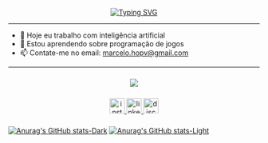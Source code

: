 
<div align="center">
  
  [![Typing SVG](https://readme-typing-svg.demolab.com/?font=Fira+Code&size=30&pause=1000&color=1FF777&center=true&vCenter=true&random=false&width=435&lines=Hi!+Im+Marcelo+Vilela)](https://git.io/typing-svg)

</div>

---

- 🔭 Hoje eu trabalho com inteligência artificial
- 🌱 Estou aprendendo sobre programação de jogos
- 📫 Contate-me no email: marcelo.hopv@gmail.com

---

###

<p align="center">
  <a href="https://skillicons.dev">
    <img src="https://skillicons.dev/icons?i=git,github,gitlab,githubactions,postman,cypress,unity,mysql,cs,cpp,java,python,js,ts,html,css&perline=9" />
  </a>
</p>

###

<div align="center">
  <a href="https://www.instagram.com/marcelo_hopv/" target="_blank"> 
  <img src="https://img.shields.io/static/v1?message=Instagram&logo=instagram&label=&color=E4405F&logoColor=white&labelColor=&style=for-the-badge" height="30" alt="instagram logo"  />
  </a>

  <a href="https://www.linkedin.com/in/marcelo-henrique-de-oliveira-pereira-vilela/" target="_blank"> 
  <img src="https://img.shields.io/static/v1?message=LinkedIn&logo=linkedin&label=&color=0077B5&logoColor=white&labelColor=&style=for-the-badge" height="30" alt="linkedin logo"  />
  </a>
  
  <a href="https://discord.com/max_bory" target="_blank">
  <img src="https://img.shields.io/static/v1?message=Discord&logo=discord&label=&color=7289DA&logoColor=white&labelColor=&style=for-the-badge" height="30" alt="discord logo"  />
  </a>
</div>

###


[![Anurag's GitHub stats-Dark](https://github-readme-stats.vercel.app/api?username=anuraghazra\&show_icons=true\&theme=dark#gh-dark-mode-only)](https://github.com/anuraghazra/github-readme-stats#responsive-card-theme#gh-dark-mode-only)
[![Anurag's GitHub stats-Light](https://github-readme-stats.vercel.app/api?username=anuraghazra\&show_icons=true\&theme=default#gh-light-mode-only)](https://github.com/anuraghazra/github-readme-stats#responsive-card-theme#gh-light-mode-only)

###
